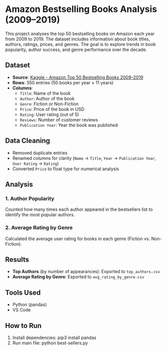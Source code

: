 # Amazon Bestselling Books Analysis (2009–2019)

This project analyses the top 50 bestselling books on Amazon each year from 2009 to 2019. The dataset includes information about book titles, authors, ratings, prices, and genres. The goal is to explore trends in book popularity, author success, and genre performance over the decade.

## Dataset

- **Source**: [Kaggle - Amazon Top 50 Bestselling Books 2009–2019](https://www.kaggle.com/datasets/sootersaalu/amazon-top-50-bestselling-books-2009-2019)
- **Rows**: 550 entries (50 books per year × 11 years)
- **Columns**: 
  - `Title`: Name of the book
  - `Author`: Author of the book
  - `Genre`: Fiction or Non-Fiction
  - `Price`: Price of the book in USD
  - `Rating`: User rating (out of 5)
  - `Reviews`: Number of customer reviews
  - `Publication Year`: Year the book was published

## Data Cleaning

- Removed duplicate entries
- Renamed columns for clarity (`Name` → `Title`, `Year` → `Publication Year`, `User Rating` → `Rating`)
- Converted `Price` to float type for numerical analysis

## Analysis

### 1. Author Popularity
Counted how many times each author appeared in the bestsellers list to identify the most popular authors.

### 2. Average Rating by Genre
Calculated the average user rating for books in each genre (Fiction vs. Non-Fiction).

## Results

- **Top Authors** (by number of appearances): Exported to `top_authors.csv`
- **Average Rating by Genre**: Exported to `avg_rating_by_genre.csv`

## Tools Used

- Python (pandas)
- VS Code

## How to Run

1. Install dependencies:
    pip3 install pandas
2. Run main file:
    python best-sellers.py